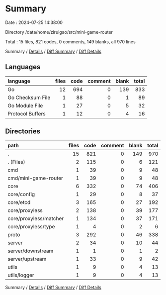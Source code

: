 # Summary

Date : 2024-07-25 14:38:00

Directory /data/home/ziruigao/src/mini-game-router

Total : 15 files,  821 codes, 0 comments, 149 blanks, all 970 lines

Summary / [Details](details.md) / [Diff Summary](diff.md) / [Diff Details](diff-details.md)

## Languages
| language | files | code | comment | blank | total |
| :--- | ---: | ---: | ---: | ---: | ---: |
| Go | 12 | 694 | 0 | 139 | 833 |
| Go Checksum File | 1 | 88 | 0 | 1 | 89 |
| Go Module File | 1 | 27 | 0 | 5 | 32 |
| Protocol Buffers | 1 | 12 | 0 | 4 | 16 |

## Directories
| path | files | code | comment | blank | total |
| :--- | ---: | ---: | ---: | ---: | ---: |
| . | 15 | 821 | 0 | 149 | 970 |
| . (Files) | 2 | 115 | 0 | 6 | 121 |
| cmd | 1 | 39 | 0 | 9 | 48 |
| cmd/mini-game-router | 1 | 39 | 0 | 9 | 48 |
| core | 6 | 332 | 0 | 74 | 406 |
| core/config | 1 | 29 | 0 | 8 | 37 |
| core/etcd | 3 | 165 | 0 | 27 | 192 |
| core/proxyless | 2 | 138 | 0 | 39 | 177 |
| core/proxyless/matcher | 1 | 134 | 0 | 37 | 171 |
| core/proxyless/type | 1 | 4 | 0 | 2 | 6 |
| proto | 3 | 292 | 0 | 46 | 338 |
| server | 2 | 34 | 0 | 10 | 44 |
| server/downstream | 1 | 1 | 0 | 1 | 2 |
| server/upstream | 1 | 33 | 0 | 9 | 42 |
| utils | 1 | 9 | 0 | 4 | 13 |
| utils/logger | 1 | 9 | 0 | 4 | 13 |

Summary / [Details](details.md) / [Diff Summary](diff.md) / [Diff Details](diff-details.md)